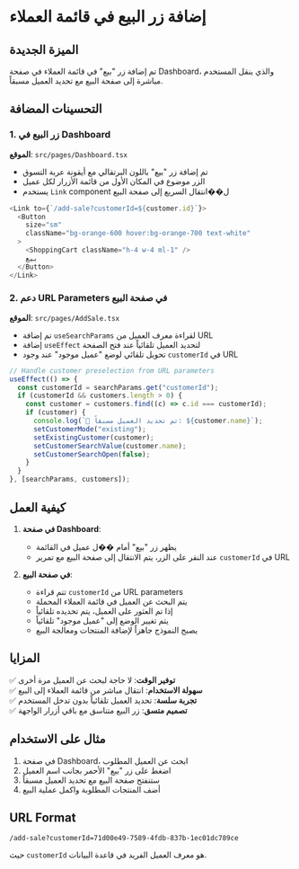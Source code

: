 # إضافة زر البيع في قائمة العملاء

## الميزة الجديدة

تم إضافة زر "بيع" في قائمة العملاء في صفحة Dashboard، والذي ينقل المستخدم مباشرة إلى صفحة البيع مع تحديد العميل مسبقاً.

## التحسينات المضافة

### 1. زر البيع في Dashboard

**الموقع**: `src/pages/Dashboard.tsx`

- تم إضافة زر "بيع" باللون البرتقالي مع أيقونة عربة التسوق
- الزر موضوع في المكان الأول من قائمة الأزرار لكل عميل
- يستخدم `Link` component ل��انتقال السريع إلى صفحة البيع

```typescript
<Link to={`/add-sale?customerId=${customer.id}`}>
  <Button
    size="sm"
    className="bg-orange-600 hover:bg-orange-700 text-white"
  >
    <ShoppingCart className="h-4 w-4 ml-1" />
    بيع
  </Button>
</Link>
```

### 2. دعم URL Parameters في صفحة البيع

**الموقع**: `src/pages/AddSale.tsx`

- تم إضافة `useSearchParams` لقراءة معرف العميل من URL
- إضافة `useEffect` لتحديد العميل تلقائياً عند فتح الصفحة
- تحويل تلقائي لوضع "عميل موجود" عند وجود `customerId` في URL

```typescript
// Handle customer preselection from URL parameters
useEffect(() => {
  const customerId = searchParams.get("customerId");
  if (customerId && customers.length > 0) {
    const customer = customers.find((c) => c.id === customerId);
    if (customer) {
      console.log(`🎯 تم تحديد العميل مسبقاً: ${customer.name}`);
      setCustomerMode("existing");
      setExistingCustomer(customer);
      setCustomerSearchValue(customer.name);
      setCustomerSearchOpen(false);
    }
  }
}, [searchParams, customers]);
```

## كيفية العمل

1. **في صفحة Dashboard**:

   - يظهر زر "بيع" أمام ��ل عميل في القائمة
   - عند النقر على الزر، يتم الانتقال إلى صفحة البيع مع تمرير `customerId` في URL

2. **في صفحة البيع**:
   - تتم قراءة `customerId` من URL parameters
   - يتم البحث عن العميل في قائمة العملاء المحملة
   - إذا تم العثور على العميل، يتم تحديده تلقائياً
   - يتم تغيير الوضع إلى "عميل موجود" تلقائياً
   - يصبح النموذج جاهزاً لإضافة المنتجات ومعالجة البيع

## المزايا

✅ **توفير الوقت**: لا حاجة لبحث عن العميل مرة أخرى  
✅ **سهولة الاستخدام**: انتقال مباشر من قائمة العملاء إلى البيع  
✅ **تجربة سلسة**: تحديد العميل تلقائياً بدون تدخل المستخدم  
✅ **تصميم متسق**: زر البيع متناسق مع باقي أزرار الواجهة

## مثال على الاستخدام

1. في صفحة Dashboard، ابحث عن العميل المطلوب
2. اضغط على زر "بيع" الأحمر بجانب اسم العميل
3. ستنفتح صفحة البيع مع تحديد العميل مسبقاً
4. أضف المنتجات المطلوبة واكمل عملية البيع

## URL Format

```
/add-sale?customerId=71d00e49-7589-4fdb-837b-1ec01dc789ce
```

حيث `customerId` هو معرف العميل الفريد في قاعدة البيانات.
